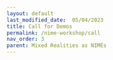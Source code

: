 ```yaml
---
layout: default
last_modified_date:  05/04/2023
title: Call for Demos
permalink: /nime-workshop/call
nav_order: 3
parent: Mixed Realities as NIMEs
---
```


